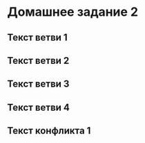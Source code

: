 # Домашнее задание 2

## Текст ветви 1

## Текст ветви 2

## Текст ветви 3

## Текст ветви 4

## Текст конфликта 1